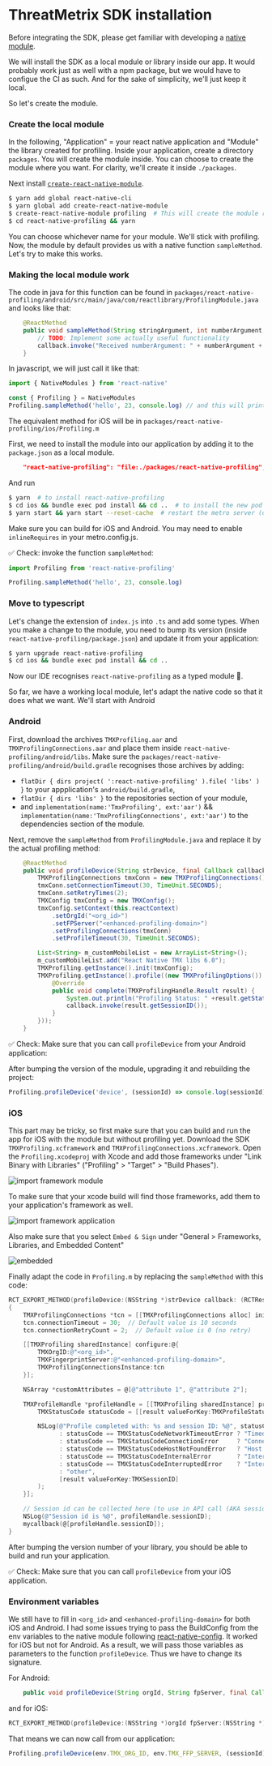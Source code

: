 # ThreatMetrix SDK installation

Before integrating the SDK, please get familiar with developing a [native module](https://reactnative.dev/docs/native-modules-intro).

We will install the SDK as a local module or library inside our app. It would probably work just as well with a npm package, but we would have to configue the CI as such. And for the sake of simplicity, we'll just keep it local.

So let's create the module.

### Create the local module

In the following, "Application" = your react native application and "Module" the library created for profiling.
Inside your application, create a directory `packages`. You will create the module inside. You can choose to create the module where you want. For clarity, we'll create it inside `./packages`.

Next install [`create-react-native-module`](https://www.npmjs.com/package/create-react-native-module).

```bash
$ yarn add global react-native-cli
$ yarn global add create-react-native-module
$ create-react-native-module profiling  # This will create the module react-native-profiling
$ cd react-native-profiling && yarn
```

You can choose whichever name for your module. We'll stick with profiling.
Now, the module by default provides us with a native function `sampleMethod`. Let's try to make this works.

### Making the local module work

The code in java for this function can be found in `packages/react-native-profiling/android/src/main/java/com/reactlibrary/ProfilingModule.java` and looks like that:

```java
    @ReactMethod
    public void sampleMethod(String stringArgument, int numberArgument, Callback callback) {
        // TODO: Implement some actually useful functionality
        callback.invoke("Received numberArgument: " + numberArgument + " stringArgument: " + stringArgument);
    }
```

In javascript, we will just call it like that:

```javascript
import { NativeModules } from 'react-native'

const { Profiling } = NativeModules
Profiling.sampleMethod('hello', 23, console.log) // and this will print "Received numberArgument: 23  stringArgument: hello"
```

The equivalent method for iOS will be in `packages/react-native-profiling/ios/Profiling.m`

First, we need to install the module into our application by adding it to the `package.json` as a local module.

```json
    "react-native-profiling": "file:./packages/react-native-profiling",
```

And run

```bash
$ yarn  # to install react-native-profiling
$ cd ios && bundle exec pod install && cd ..  # to install the new pod for iOS
$ yarn start && yarn start --reset-cache  # restart the metro server (due to patched package conflicts)
```

Make sure you can build for iOS and Android. You may need to enable `inlineRequires` in your metro.config.js.

✅ Check: invoke the function `sampleMethod`:

```javascript
import Profiling from 'react-native-profiling'

Profiling.sampleMethod('hello', 23, console.log)
```

### Move to typescript

Let's change the extension of `index.js` into `.ts` and add some types.
When you make a change to the module, you need to bump its version (inside `react-native-profiling/package.json`) and update it from your application:

```bash
$ yarn upgrade react-native-profiling
$ cd ios && bundle exec pod install && cd ..
```

Now our IDE recognises `react-native-profiling` as a typed module 🎉.

So far, we have a working local module, let's adapt the native code so that it does what we want.
We'll start with Android

### Android

First, download the archives `TMXProfiling.aar` and `TMXProfilingConnections.aar` and place them inside `react-native-profiling/android/libs`.
Make sure the `packages/react-native-profiling/android/build.gradle` recognises those archives by adding:

- `flatDir { dirs project( ':react-native-profiling' ).file( 'libs' ) }` to your appplication's `android/build.gradle`,
- `flatDir { dirs 'libs' }` to the repositories section of your module,
- and `implementation(name:'TmxProfiling', ext:'aar')` && `implementation(name:'TmxProfilingConnections', ext:'aar')` to the dependencies section of the module.

Next, remove the `sampleMethod` from `ProfilingModule.java` and replace it by the actual profiling method:

```java
    @ReactMethod
    public void profileDevice(String strDevice, final Callback callback) {
        TMXProfilingConnections tmxConn = new TMXProfilingConnections();
        tmxConn.setConnectionTimeout(30, TimeUnit.SECONDS);
        tmxConn.setRetryTimes(2);
        TMXConfig tmxConfig = new TMXConfig();
        tmxConfig.setContext(this.reactContext)
            .setOrgId("<org_id>")
            .setFPServer("<enhanced-profiling-domain>")
            .setProfilingConnections(tmxConn)
            .setProfileTimeout(30, TimeUnit.SECONDS);

        List<String> m_customMobileList = new ArrayList<String>();
        m_customMobileList.add("React Native TMX libs 6.0");
        TMXProfiling.getInstance().init(tmxConfig);
        TMXProfiling.getInstance().profile((new TMXProfilingOptions()).setCustomAttributes(m_customMobileList), ( new TMXEndNotifier() {
            @Override
            public void complete(TMXProfilingHandle.Result result) {
                System.out.println("Profiling Status: " +result.getStatus() + "  session_id: "+ result.getSessionID());
                callback.invoke(result.getSessionID());
            }
        }));
    }
```

✅ Check: Make sure that you can call `profileDevice` from your Android application:

After bumping the version of the module, upgrading it and rebuilding the project:

```javascript
Profiling.profileDevice('device', (sessionId) => console.log(sessionId)) // This should console.log the session id (ex: 5396838fd816f243bd6262142442e202)
```

### iOS

This part may be tricky, so first make sure that you can build and run the app for iOS with the module but without profiling yet.
Download the SDK `TMXProfiling.xcframework` and `TMXProfilingConnections.xcframework`.
Open the `Profiling.xcodeproj` with Xcode and add those frameworks under "Link Binary with Libraries" ("Profiling" > "Target" > "Build Phases").

![import framework module](./import_framework_module.png)

To make sure that your xcode build will find those frameworks, add them to your application's framework as well.

![import framework application](./import_framework_application.png)

Also make sure that you select `Embed & Sign` under "General > Frameworks, Libraries, and Embedded Content"

![embedded](./embedded.png)

Finally adapt the code in `Profiling.m` by replacing the `sampleMethod` with this code:

```objectivec
RCT_EXPORT_METHOD(profileDevice:(NSString *)strDevice callback: (RCTResponseSenderBlock)mycallback)
{
    TMXProfilingConnections *tcn = [[TMXProfilingConnections alloc] init];
    tcn.connectionTimeout = 30;  // Default value is 10 seconds
    tcn.connectionRetryCount = 2;  // Default value is 0 (no retry)

    [[TMXProfiling sharedInstance] configure:@{
        TMXOrgID:@"<org_id>",
        TMXFingerprintServer:@"<enhanced-profiling-domain>",
        TMXProfilingConnectionsInstance:tcn
    }];

    NSArray *customAttributes = @[@"attribute 1", @"attribute 2"];

    TMXProfileHandle *profileHandle = [[TMXProfiling sharedInstance] profileDeviceUsing:@{TMXCustomAttributes : customAttributes} callbackBlock:^(NSDictionary * _Nullable result) {
        TMXStatusCode statusCode = [[result valueForKey:TMXProfileStatus] integerValue];

        NSLog(@"Profile completed with: %s and session ID: %@", statusCode == TMXStatusCodeOk ? "OK"
              : statusCode == TMXStatusCodeNetworkTimeoutError ? "Timed out"
              : statusCode == TMXStatusCodeConnectionError     ? "Connection Error"
              : statusCode == TMXStatusCodeHostNotFoundError   ? "Host not found error"
              : statusCode == TMXStatusCodeInternalError       ? "Internal Error"
              : statusCode == TMXStatusCodeInterruptedError    ? "Interrupted"
              : "other",
              [result valueForKey:TMXSessionID]
        );
    }];

    // Session id can be collected here (to use in API call (AKA session query))
    NSLog(@"Session id is %@", profileHandle.sessionID);
    mycallback(@[profileHandle.sessionID]);
}
```

After bumping the version number of your library, you should be able to build and run your application.

✅ Check: Make sure that you can call `profileDevice` from your iOS application.

### Environment variables

We still have to fill in `<org_id>` and `<enhanced-profiling-domain>` for both iOS and Android.
I had some issues trying to pass the BuildConfig from the env variables to the native module following [react-native-config](https://github.com/bamlab/react-native-config). It worked for iOS but not for Android.
As a result, we will pass those variables as parameters to the function `profileDevice`. Thus we have to change its signature.

For Android:

```java
    public void profileDevice(String orgId, String fpServer, final Callback callback) {
```

and for iOS:

```objectivec
RCT_EXPORT_METHOD(profileDevice:(NSString *)orgId fpServer:(NSString *)fpServer callback:(RCTResponseSenderBlock)mycallback)
```

That means we can now call from our application:

```javascript
Profiling.profileDevice(env.TMX_ORG_ID, env.TMX_FFP_SERVER, (sessionId) => console.log(sessionId))
```
